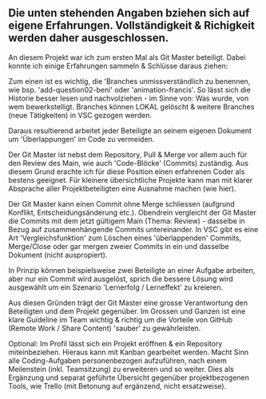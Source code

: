 Die unten stehenden Angaben bziehen sich auf eigene Erfahrungen. Vollständigkeit & Richigkeit werden daher ausgeschlossen.
-----------------------------------------------------------------------------------------------------------------------------

An diesem Projekt war ich zum ersten Mal als Git Master beteiligt. Dabei konnte ich einige Erfahrungen sammeln & Schlüsse daraus ziehen:

Zum einen ist es wichtig, die 'Branches unmissverständlich zu benennen, wie bsp. 'add-question02-beni' oder 'animation-francis'. So lässt sich die Historie besser lesen und nachvolziehen - im Sinne von: Was wurde, von wem bewerkstelligt. Branches können LOKAL gelöscht & weitere Branches (neue Tätigkeiten) in VSC gezogen werden.

Daraus resultierend arbeitet jeder Beteiligte an seinem eigenen Dokument um 'Überlappungen' im Code zu vermeiden.

Der Git Master ist nebst dem Repository, Pull & Merge vor allem auch für den Review des Main, wie auch 'Code-Blöcke' (Commits) zuständig. Aus diesem Grund erachte ich für diese Position einen erfahrenen Coder als bestens geeignet. Für kleinere übersichtliche Projekte kann man mit klarer Absprache aller Projektbeteiligten eine Ausnahme machen (wie hier).

Der Git Master kann einen Commit ohne Merge schliessen (aufgrund Konflikt, Entscheidungsänderung etc.). Obendrein vergleicht der Git Master die Commits mit dem jetzt gültigem Main (Thema: Review) - dasselbe in Bezug auf zusammenhängende Commits untereinander. In VSC gibt es eine Art 'Vergleichsfunktion' zum Löschen eines 'überlappenden' Commits, Merge/Close oder gar mergen zweier Commits in ein und dasselbe Dokument (nicht auspropiert). 

In Prinzip können beispielsweise zwei Beteiligte an einer Aufgabe arbeiten, aber nur ein Commit wird ausgelöst, sprich die bessere Lösung wird ausgewählt um ein Szenario 'Lernerfolg / Lerneffekt' zu kreieren.

Aus diesen Gründen trägt der Git Master eine grosse Verantwortung den Beteiligten und dem Projekt gegenüber. Im Grossen und Ganzen ist eine klare Guideline im Team wichtig & richtig um die Vorteile von GitHub (Remote Work / Share Content) 'sauber' zu gewährleisten.

Optional:
Im Profil lässt sich ein Projekt eröffnen & ein Repository miteinbeziehen. Hieraus kann mit Kanban gearbeitet werden. Macht Sinn alle Coding-Aufgaben personenbezogen aufzuführen, nach einem Meilenstein (inkl. Teamsitzung) zu erweiteren und so weiter. Dies als Ergänzung und separat geführte Übersicht gegenüber projektbezogenen Tools, wie Trello (mit Betonung auf ergänzend, nicht ersatzweise).
